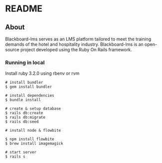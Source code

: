 # README

## About 
Blackboard-lms serves as an LMS platform tailored to meet the training demands of the hotel and hospitality industry. Blackboard-lms is an open-source project developed using the Ruby On Rails framework.

### Running in local

Install ruby 3.2.0 using rbenv or rvm

```
# install bundler
$ gem install bundler

# install dependencies
$ bundle install

# create & setup database
$ rails db:create
$ rails db:migrate
$ rails db:seed

# install node & flowbite

$ npm install flowbite
$ brew install imagemagick

# start server
$ rails s
```